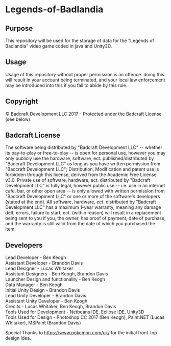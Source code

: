 # Legends-of-Badlandia
## Purpose
This repository will be used for the storage of data for the "Legends of Badlandia" video game coded in java and Unity3D.

## Usage
Usage of this repository without proper permission is an offence. doing this will result in your account being terminated, and your local law enforcement may be introduced into this if you fail to abide by this rule.

## Copyright
© Badcraft Development LLC 2017 - Protected under the Badcraft License (see below)

## Badcraft License
The software being distributed by "Badcraft Development LLC" -- whether its pay-to-play or free-to-play -- is open for personal use, however you may only publicly use the hardware, software, ect. published/distributed by "Badcraft Development LLC" as long as you have written permission from "Badcraft Development LLC"; Distribution, Modification and patent use is forbidden through this license, derived from the Academic Free License v3.0. Private use of software, hardware, ect. distributed by "Badcraft Development LLC" is fully legal, however public use -- i.e. use in an internet cafe, bar, or other open area -- is only allowed with written permission from "Badcraft Development LLC" or one or more of the software's developers (stated at the end). All software, hardware, ect. distributed by "Badcraft Development LLC" has a maximum 1-year warranty, meaning any damage delt, errors, failure to start, ect. (within reason) will result in a replacement being sent to you if you, the owner, has proof of payment, date of purchase, and the warranty is still valid from the date of which you purchased the item.

## Developers
Lead Developer - Ben Keogh   
Assistant Developer - Brandon Davis   
Lead Designer - Lucas Whitaker   
Assistant Designers - Ben Keogh, Brandon Davis   
Launcher Design and functionality - Ben Keogh   
Data Manager - Ben Keogh   
Initial Unity Design - Brandon Davis   
Lead Unity Developer - Brandon Davis   
Assistant Unity Developer - Ben Keogh   
Credits - Lucas Whitaker, Ben Keogh, Brandon Davis   
Tools Used for Development - Netbeans IDE, Eclipse IDE, Unity3D   
Tools Used for Design - Photoshop CC 2017 (Ben Keogh), Paint.NET (Lucas Whitaker), MSPaint (Brandon Davis)

Special Thanks to https://www.pokemon.com/uk/ for the initial front-top design idea.
